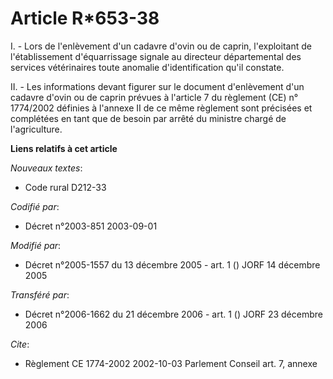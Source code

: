 # Article R*653-38

I. - Lors de l'enlèvement d'un cadavre d'ovin ou de caprin, l'exploitant de l'établissement d'équarrissage signale au
directeur départemental des services vétérinaires toute anomalie d'identification qu'il constate.

II. - Les informations devant figurer sur le document d'enlèvement d'un cadavre d'ovin ou de caprin prévues à l'article 7 du
règlement (CE) n° 1774/2002 définies à l'annexe II de ce même règlement sont précisées et complétées en tant que de besoin
par arrêté du ministre chargé de l'agriculture.

**Liens relatifs à cet article**

_Nouveaux textes_:

  - Code rural D212-33

_Codifié par_:

  - Décret n°2003-851 2003-09-01

_Modifié par_:

  - Décret n°2005-1557 du 13 décembre 2005 - art. 1 () JORF 14 décembre 2005

_Transféré par_:

  - Décret n°2006-1662 du 21 décembre 2006 - art. 1 () JORF 23 décembre 2006

_Cite_:

  - Règlement CE 1774-2002 2002-10-03 Parlement Conseil art. 7, annexe
